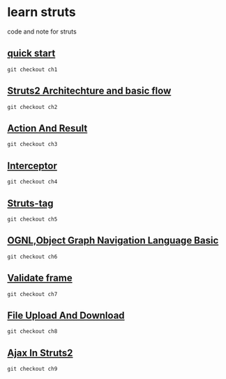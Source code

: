 # learn struts
code and note for struts
## [quick start](https://github.com/buniaowanfeng/LearnStruts2/tree/ch1)
```
git checkout ch1 
```
## [Struts2 Architechture and basic flow](https://github.com/buniaowanfeng/LearnStruts2/tree/ch2)
```
git checkout ch2
```
## [Action And Result](https://github.com/buniaowanfeng/LearnStruts2/tree/ch3)
```
git checkout ch3
```
## [Interceptor](https://github.com/buniaowanfeng/LearnStruts2/tree/ch4)
```
git checkout ch4
```
## [Struts-tag](https://github.com/buniaowanfeng/LearnStruts2/tree/ch5)
```
git checkout ch5
```
## [OGNL,Object Graph Navigation Language Basic](https://github.com/buniaowanfeng/LearnStruts2/tree/ch6)
```
git checkout ch6
```
## [Validate frame](https://github.com/buniaowanfeng/LearnStruts2/tree/ch7)
```
git checkout ch7
```
## [File Upload And Download](https://github.com/buniaowanfeng/LearnStruts2/tree/ch7)
```
git checkout ch8
```
## [Ajax In Struts2](https://github.com/buniaowanfeng/LearnStruts2/tree/ch7)
```html
git checkout ch9
```

